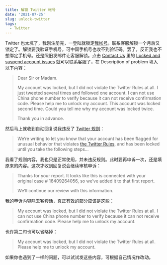 ```yaml
---
title: 解锁 Twitter 帐号
date: '2021-07-25'
slug: unlock-twitter
tags:
  - Twitter
---
```


Twitter 也太坑了，我刚注册完，一登陆就锁定[我帐号](https://twitter.com/CyrusYip10)。联系客服解锁一个月后又锁定了。解锁要我验证手机号，可中国手机号也收不到验证码。罢了，反正我也不想绑定手机号。还是照旧发邮件让客服解锁。点击 [Contact Us](https://help.twitter.com/en/forms) 里的 [Locked and suspend account issues](https://help.twitter.com/forms/general?subtopic=suspended) 就可以联系客服了，在 Description of problem 填入以下内容：

> Dear Sir or Madam.
>
> My account was locked, but I did not violate the Twitter Rules at all. I just tweeted several times and followed one account. I can not use China phone number to verify because it can not receive confirmation code. Please help me to unlock my account. This account was locked second time. Could you tell me why my account was locked twice.
>
> Thank you in advance.

然后马上就收到自动回复说我违反了 [Twitter 规则](https://help.twitter.com/en/rules-and-policies/twitter-rules)：

> We’re writing to let you know that your account has been flagged for unusual behavior that violates [the Twitter Rules](https://help.twitter.com/rules-and-policies/twitter-rules), and has been locked until you take the following steps...

我看了规则内容，我也只是正常使用，并未违反规则。此时要再申诉一次，还是填原来的内容。这次才收到回复说会继续审核申诉：

> Thanks for your report. It looks like this is connected with your  original case # 16409264056, so we’ve added it to that first report.
>
> We’ll continue our review with this information.

我的申诉内容除去客套话，真正有效的部分应该是这些：

> My account was locked, but I did not violate the Twitter Rules at all.  I can not use China phone number to verify because it can not receive confirmation code. Please help me to unlock my account.

也许第二句也可以省略掉：

> My account was locked, but I did not violate the Twitter Rules at all.  Please help me to unlock my account.

如果你也遇到了一样的问题，可以试试发这些内容，可根据自己情况作改动。